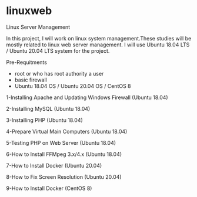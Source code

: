 # linuxweb

Linux Server Management

In this project, I will work on linux system management.These studies will be mostly related to linux web server management.
I will use Ubuntu 18.04 LTS / Ubuntu 20.04 LTS system for the project.


Pre-Requitments

- root or who has root authority a user
- basic firewall
- Ubuntu 18.04 OS / Ubuntu 20.04 OS / CentOS 8



1-Installing Apache and Updating Windows Firewall (Ubuntu 18.04)

2-Installing MySQL (Ubuntu 18.04)

3-Installing PHP (Ubuntu 18.04)

4-Prepare Virtual Main Computers (Ubuntu 18.04)

5-Testing PHP on Web Server (Ubuntu 18.04)

6-How to Install FFMpeg 3.x/4.x (Ubuntu 18.04)

7-How to Install Docker (Ubuntu 20.04)

8-How to Fix Screen Resolution (Ubuntu 20.04)

9-How to Install Docker (CentOS 8)